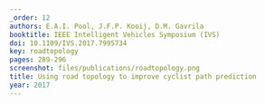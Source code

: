 ```yaml
---
_order: 12
authors: E.A.I. Pool, J.F.P. Kooij, D.M. Gavrila
booktitle: IEEE Intelligent Vehicles Symposium (IVS)
doi: 10.1109/IVS.2017.7995734
key: roadtopology
pages: 289-296
screenshot: files/publications/roadtopology.png
title: Using road topology to improve cyclist path prediction
year: 2017
---
```


